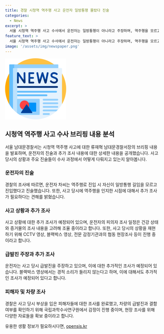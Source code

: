 ```yaml
---
title: 경찰 시청역 역주행 사고 운전자 일방통행 몰랐다 진술
categories:
  - News
excerpt: >
  서울 시청역 역주행 사고 수사에서 운전자는 일방통행이 아니라고 주장하며, 역주행을 모르고 진입했다고 진술했다. 경찰은 가해자가 역주행을 인지하고 빠져나가려다가 사고가 났을 가능성을 확인 중이며, 블랙박스와 CCTV 영상 등을 확보하여 추가 조사를 진행 중이다. 피의자는 갈비뼈 골절 등을 주장하며 급발진을 주장했고, 경찰은 추가 조사 일정을 조율하고 있다. 또한 국립과학수사연구원에서 차량의 급발진 여부를 확인하는 등 전문 감정기관과의 협동 현장조사를 진행 중이다.
feature_text: >
  서울 시청역 역주행 사고 수사에서 운전자는 일방통행이 아니라고 주장하며, 역주행을 모르고 진입했다고 진술했다. 경찰은 가해자가 역주행을 인지하고 빠져나가려다가 사고가 났을 가능성을 확인 중이며, 블랙박스와 CCTV 영상 등을 확보하여 추가 조사를 진행 중이다. 피의자는 갈비뼈 골절 등을 주장하며 급발진을 주장했고, 경찰은 추가 조사 일정을 조율하고 있다. 또한 국립과학수사연구원에서 차량의 급발진 여부를 확인하는 등 전문 감정기관과의 협동 현장조사를 진행 중이다.
image: '/assets/img/newspaper.png'
---
```


<p><img src="/assets/img/newspaper.png" alt="kimp 속보" /></p>

<h2 data-ke-size="size26">시청역 역주행 사고 수사 브리핑 내용 분석</h2>

<p data-ke-size="size16">서울 남대문경찰서는 시청역 역주행 사고에 대한 류재혁 남대문경찰서장의 브리핑 내용을 발표하며, 운전자의 진술과 추가 조사 내용에 대한 상세한 내용을 공개했습니다. 사고 당시의 상황과 주요 진술들이 수사 과정에서 어떻게 다뤄지고 있는지 알아봅니다.</p>

<h3>운전자의 진술</h3>

<p data-ke-size="size16">경찰의 조사에 따르면, 운전자 차씨는 역주행로 진입 시 자신이 일방통행 길임을 모르고 진입했다고 진술했습니다. 또한, 사고 당시에 역주행을 인지한 시점에 대해서 추가 조사가 필요하다는 견해를 밝혔습니다.</p>

<h3>사고 상황과 추가 조사</h3>

<p data-ke-size="size16">사고 상황에 대한 추가 조사가 예정되어 있으며, 운전자의 피의자 조사 일정은 건강 상태와 증거물의 조사 내용을 고려해 조율 중이라고 합니다. 또한, 사고 당시의 상황을 재현하기 위해 CCTV 영상, 블랙박스 영상, 전문 감정기관과의 협동 현장조사 등이 진행 중이라고 합니다.</p>

<h3>급발진 주장과 추가 조사</h3>

<p data-ke-size="size16">운전자는 사고 당시 급발진을 주장하고 있으며, 이에 대한 추가적인 조사가 예정되어 있습니다. 블랙박스 영상에서는 경적 소리가 들리지 않는다고 하며, 이에 대해서도 추가적인 조사가 예정되어 있다고 합니다.</p>

<h3>피해자 및 차량 조사</h3>

<p data-ke-size="size16">경찰은 사고 당시 부상을 입은 피해자들에 대한 조사를 완료했고, 차량의 급발진과 결함 여부를 확인하기 위해 국립과학수사연구원에서 감정이 진행 중이며, 현장 조사를 위해 다양한 자료들을 확보 중이라고 합니다.</p>
유용한 생활 정보가 필요하시다면, <a href="https://opensis.kr" rel="dofollow">opensis.kr</a>


